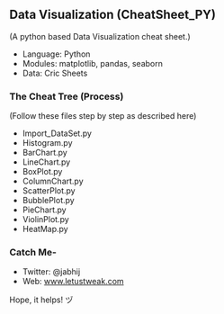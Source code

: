 ## Data Visualization (CheatSheet_PY)
(A python based Data Visualization cheat sheet.)

- Language: Python
- Modules: matplotlib, pandas, seaborn
- Data: Cric Sheets

### The Cheat Tree (Process) 
(Follow these files step by step as described here)

- Import_DataSet.py
- Histogram.py
- BarChart.py
- LineChart.py
- BoxPlot.py
- ColumnChart.py
- ScatterPlot.py
- BubblePlot.py
- PieChart.py
- ViolinPlot.py
- HeatMap.py

### Catch Me-

- Twitter: @jabhij
- Web: www.letustweak.com

Hope, it helps! ヅ
